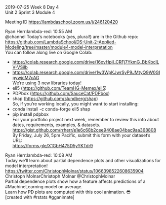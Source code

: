 
2019-07-25 Week 8 Day 4    
Unit 2 Sprint 3 Module 4   

Meeting ID
https://lambdaschool.zoom.us/j/246120420

Ryan Herr:lambda-red: 10:55 AM  
@channel Today’s notebooks (yes, plural!) are in the Github repo:   
https://github.com/LambdaSchool/DS-Unit-2-Applied-Modeling/tree/master/module4-model-interpretation  
You can follow along live on Google Colab:  
- https://colab.research.google.com/drive/16ovHpiI_CRFj7YkmG_BbKbcILV-VSilb  
- https://colab.research.google.com/drive/1w3WpKJwrSyP9JMtyQ9W0GIpywjcM7cAG  
We’re using 3 new libraries today!  
- eli5 (https://github.com/TeamHG-Memex/eli5)  
- PDPbox (https://github.com/SauceCat/PDPbox)  
- shap (https://github.com/slundberg/shap)  
So, if you’re working locally, you might want to start installing:  
- conda install -c conda-forge eli5 shap  
- pip install pdpbox  
For your portfolio project next week, remember to review this info about dates, requirements, examples, & datasets.  
https://gist.github.com/rrherr/e1e6c68b2cee9408ae04bac9aa368808  
By Friday, July 26, 5pm Pacific, submit this form with your dataset’s URL:   
https://forms.gle/X1GbH475D5yYKTdr9  

Ryan Herr:lambda-red: 10:08 AM  
Today we’ll learn about partial dependence plots and other visualizations for model interpretation!   https://twitter.com/ChristophMolnar/status/1066398522608635904  
Christoph MolnarChristoph Molnar @ChristophMolnar  
Partial dependence plots show how a feature affects predictions of a #MachineLearning model on average.  
Learn how PD plots are computed with this cool animation. :sunglasses:  
[created with #rstats #gganimate]  




